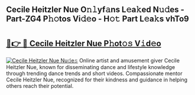 ## Cecile Heitzler Nue O𝚗𝚕yf𝚊ns L𝚎a𝚔ed N𝚞𝚍es - Part-ZG4 P𝚑𝚘tos Vi𝚍𝚎o - H𝚘𝚝 Part L𝚎a𝚔s vhTo9

# <h2><a href="http://kfddq2.oniu.top/?m=Cecile+Heitzler+Nue">🔗👉 🔴 Cecile Heitzler Nue P𝚑ot𝚘𝚜 V𝚒d𝚎o</a></h2>

[![Cecile Heitzler Nue Nu𝚍e𝚜](https://i.imgur.com/0qMVB7G.gif)](http://kfddq2.oniu.top/?m=Cecile+Heitzler+Nue)
Online artist and amusement giver Cecile Heitzler Nue, known for disseminating dance and lifestyle knowledge through trending dance trends and short videos. Compassionate mentor Cecile Heitzler Nue, recognized for their kindness and guidance in helping others reach their potential.  

